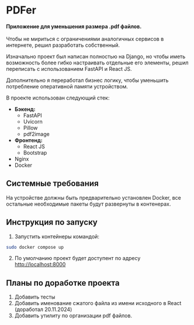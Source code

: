 # PDFer

<b>Приложение для уменьшения размера .pdf файлов.</b> <br><br>
Чтобы не мириться с ограничениями аналогичных сервисов в интернете, решил разработать собственный.

Изначально проект был написан полностью на Django, но чтобы иметь возможность более гибко настраивать отдельные его элементы, решил переписать с использованием FastAPI и React JS.

Дополнительно я переработал бизнес логику, чтобы уменьшить потребление оперативной памяти устройством.

В проекте использован следующий стек:

- <b>Бэкенд:</b>
  - FastAPI
  - Uvicorn
  - Pillow
  - pdf2image
- <b>Фронтенд:</b>
  - React JS
  - Bootstrap
- Nginx
- Docker

## Системные требования

На устройстве должны быть предварительно установлен Docker, все остальные необходимые пакеты будут развернуты в контенерах.

## Инструкция по запуску

1. Запустить контейнеры командой:

```bash
sudo docker compose up
```

2. По умолчанию проект будет доступент по адресу <a href="http://localhost:8000">http://localhost:8000</a>

## Планы по доработке проекта

1. Добавить тесты
2. Добавить именование сжатого файла из имени исходного в React (доработал 20.11.2024)
3. Добавить утилиту по организации pdf файлов.
